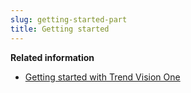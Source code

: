 ```yaml
---
slug: getting-started-part
title: Getting started
---
```


**Related information**

- [Getting started with Trend Vision One](getting-started-trend-vision.md "The Getting Started material explains how to register Trend Vision One, connect supported products, and configure the console to start receiving alerts.")
